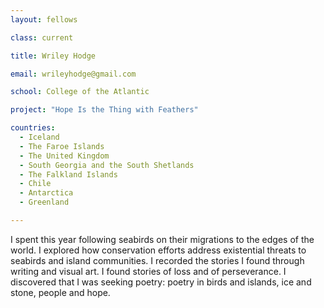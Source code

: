```yaml
---
layout: fellows

class: current

title: Wriley Hodge

email: wrileyhodge@gmail.com

school: College of the Atlantic

project: "Hope Is the Thing with Feathers"

countries:
  - Iceland
  - The Faroe Islands
  - The United Kingdom
  - South Georgia and the South Shetlands
  - The Falkland Islands
  - Chile
  - Antarctica
  - Greenland

---
```


I spent this year following seabirds on their migrations to the edges of the world. I explored how conservation efforts address existential threats to seabirds and island communities. I recorded the stories I found through writing and visual art. I found stories of loss and of perseverance. I discovered that I was seeking poetry: poetry in birds and islands, ice and stone, people and hope.
